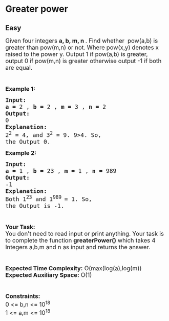 # Greater power
## Easy
<div class="problems_problem_content__Xm_eO"><p><span style="font-size:18px">Given four integers <strong>a, b, m, n </strong>. Find whether&nbsp; pow(a,b) is greater than pow(m,n) or not.&nbsp;Where pow(x,y) denotes x raised to the power y. Output 1 if pow(a,b) is greater, output 0 if pow(m,n) is greater otherwise output -1 if both are equal. </span></p>

<p>&nbsp;</p>

<p><span style="font-size:18px"><strong>Example 1:</strong></span></p>

<pre><span style="font-size:18px"><strong>Input:</strong></span>
<span style="font-size:18px"><strong>a =</strong> 2 , <strong>b = </strong>2 , <strong>m = </strong>3 , <strong>n = </strong>2</span>
<span style="font-size:18px"><strong>Output:</strong></span>
<span style="font-size:18px">0</span>
<span style="font-size:18px"><strong>Explanation:</strong></span>
<span style="font-size:18px">2<sup>2</sup> = 4, and 3<sup>2</sup> = 9. 9&gt;4. So,
the Output 0.</span></pre>

<p><span style="font-size:18px"><strong>Example 2:</strong></span></p>

<pre><span style="font-size:18px"><strong>Input:</strong></span>
<span style="font-size:18px"><strong>a =</strong> 1 , <strong>b = </strong>23 , <strong>m = </strong>1 , <strong>n = </strong>989</span>
<span style="font-size:18px"><strong>Output:</strong></span>
<span style="font-size:18px">-1</span>
<span style="font-size:18px"><strong>Explanation:</strong></span>
<span style="font-size:18px">Both 1<sup>23</sup> and 1<sup>989 </sup>= 1. So,
the Output is -1. </span></pre>

<p>&nbsp;</p>

<p><span style="font-size:18px"><strong>Your Task:</strong><br>
You don't need to read input or print anything. Your task is to complete the function <strong>greaterPower()</strong> which takes 4 Integers a,b,m and n as input and returns the answer.</span></p>

<p>&nbsp;</p>

<p><span style="font-size:18px"><strong>Expected Time Complexity:</strong> O(max(log(a),log(m))<br>
<strong>Expected Auxiliary Space:</strong> O(1)</span></p>

<p>&nbsp;</p>

<p><span style="font-size:18px"><strong>Constraints:</strong></span><br>
<span style="font-size:18px">0 &lt;= b,n &lt;= 10<sup>18</sup><br>
1 &lt;= a,m &lt;= 10<sup>18</sup></span></p>
</div>